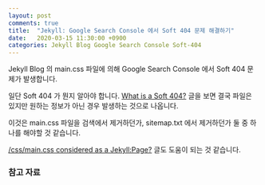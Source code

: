 ```yaml
---
layout: post
comments: true
title:  "Jekyll: Google Search Console 에서 Soft 404 문제 해결하기"
date:   2020-03-15 11:30:00 +0900
categories: Jekyll Blog Google Search Console Soft-404
---
```


Jekyll Blog 의 main.css 파일에 의해 Google Search Console 에서 Soft 404 문제가 발생합니다.

일단 Soft 404 가 뭔지 알아야 합니다. [What is a Soft 404?](https://www.reich-consulting.net/seo/soft-404-definition/) 글을 보면 결국 파일은 있지만 원하는 정보가 아닌 경우 발생하는 것으로 나옵니다.

이것은 main.css 파일을 검색에서 제거하던가, sitemap.txt 에서 제거하던가 둘 중 하나를 해야할 것 같습니다.

[/css/main.css considered as a Jekyll:Page?](https://github.com/jekyll/jekyll/issues/3151) 글도 도움이 되는 것 같습니다.

### 참고 자료

[^soft-404]: [What is a Soft 404?](https://www.reich-consulting.net/seo/soft-404-definition/)

[^main-css-Jekyll-Page]: [/css/main.css considered as a Jekyll:Page?](https://github.com/jekyll/jekyll/issues/3151)
